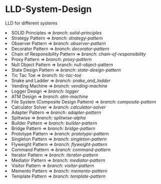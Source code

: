 # LLD-System-Design
LLD for different systems
<li> SOLID Principles => <i>branch: solid-principles</i></li>
<li> Strategy Pattern => <i>branch: strategy-pattern </i></li>
<li> Observer Pattern => <i>branch: observer-pattern </i></li>
<li> Decorator Pattern => <i>branch: decorator-pattern </i></li>
<li> Chain of Responsibility Pattern => <i>branch: chain-of-responsibility</i></li>
<li> Proxy Pattern => <i>branch: proxy-pattern</i> </li>
<li> Null Object Pattern => <it>branch: null-object-pattern</it></li>
<li> State Design Pattern => <i> branch: state-design-pattern</i></li>
<li> Tic Tac Toe => <i> branch: tic-tac-toe </i></li>
<li> Snake and Ladder =>  <i>branch: snake_and_ladder</i></li>
<li> Vending Machine => <i>branch: vending-machine</i></li>
<li> Logger Design => <i> branch:  logger </i> </li>
<li> ATM Design => <i> branch: atm-machine </i></li>
<li> File System (Composite Design Pattern) => <i>branch: composite-pattern</i></li>
<li> Calculator Solver => <i>branch: calculator-solver</i></li>
<li> Adapter Pattern => <i>branch: adapter-pattern</i></li>
<li> Splitwise => <i>branch: splitwise-alpha</i></li>
<li> Builder Pattern => <i>branch: builder-pattern</i></li>
<li> Bridge Pattern => <i>branch: bridge-pattern</i></li>
<li> Prototype Pattern => <i>branch: prototype-pattern</i></li>
<li> Singleton Pattern => <i>branch: singleton-pattern </i></li>
<li> Flyweight Pattern => <i>branch: flyweight-pattern </i></li>
<li> Command Pattern => <i>branch: command-pattern </i></li>
<li> Iterator Pattern => <i>branch: iterator-pattern</i></li>
<li> Mediator Pattern => <i> branch: mediator-pattern</i></li>
<li> Visitor Pattern => <i> branch: visitor-pattern</i></li>
<li> Memento Pattern => <i> branch: memento-pattern</i></li>
<li> Template Pattern => <i> branch: template-pattern</i></li>
